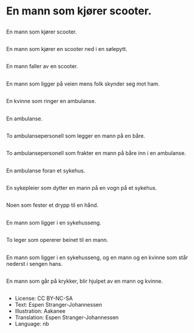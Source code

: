 # En mann som kjører scooter.

##
En mann som kjører scooter.

##
En mann som kjører en scooter ned i en sølepytt.

##
En mann faller av en scooter.

##
En mann som ligger på veien mens folk skynder seg mot ham.

##
En kvinne som ringer en ambulanse.

##
En ambulanse.

##
To ambulansepersonell som legger en mann på en båre.

##
To ambulansepersonell som frakter en mann på båre inn i en ambulanse.

##
En ambulanse foran et sykehus.

##
En sykepleier som dytter en mann på en vogn på et sykehus.

##
Noen som fester et drypp til en hånd.

##
En mann som ligger i en sykehusseng.

##
To leger som opererer beinet til en mann.

##
En mann som ligger i en sykehusseng, og en mann og en kvinne som står nederst i sengen hans.

##
En mann som går på krykker, blir hjulpet av en mann og kvinne.

##
* License: CC BY-NC-SA
* Text: Espen Stranger-Johannessen
* Illustration: Aakanee
* Translation: Espen Stranger-Johannessen
* Language: nb
